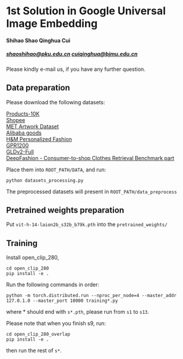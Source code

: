 
# 1st Solution in Google Universal Image Embedding

#### Shihao Shao Qinghua Cui
##### shaoshihao@pku.edu.cn cuiqinghua@bjmu.edu.cn

Please kindly e-mail us, if you have any further question.

## Data preparation

Please download the following datasets:

[Products-10K](https://products-10k.github.io/) <br/>
[Shopee](https://www.kaggle.com/competitions/shopee-product-matching/data) <br/>
[MET Artwork Dataset](https://www.kaggle.com/competitions/shopee-product-matching/data) <br/>
[Alibaba goods](https://www.kaggle.com/datasets/dschettler8845/the-met-dataset)<br/>
[H&M Personalized Fashion](https://www.kaggle.com/competitions/h-and-m-personalized-fashion-recommendations/data)<br/>
[GPR1200](https://www.kaggle.com/code/vitaliykinakh/gpr1200-benchmark-images-retrieval/data)<br/>
[GLDv2-Full](https://github.com/cvdfoundation/google-landmark)<br/>
[DeepFashion - Consumer-to-shop Clothes Retrieval Benchmark part](http://mmlab.ie.cuhk.edu.hk/projects/DeepFashion.html)<br/>

Place them into ```ROOT_PATH/DATA```, and run:
```
python datasets_processing.py
```

The preprocessed datasets will present in ```ROOT_PATH/data_preprocess```

## Pretrained weights preparation

Put ```vit-h-14-laion2b_s32b_b79k.pth``` into the ```pretrained_weights/```

## Training

Install open_clip_280,
```
cd open_clip_280
pip install -e .
```

Run the following commands in order:

```
python -m torch.distributed.run --nproc_per_node=4 --master_addr 127.0.1.0 --master_port 10000 training*.py
```
where * should end with ``` s*.pth ```, please run from ```s1``` to ```s13```.

Please note that when you finish s9, run:

```
cd open_clip_280_overlap
pip install -e .
```
then run the rest of ```s*```.


